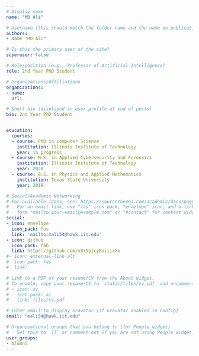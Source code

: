 ```yaml
---
# Display name
name: "MD Ali"

# Username (this should match the folder name and the name on publications)
authors:
- Name "MD Ali"

# Is this the primary user of the site?
superuser: false

# Role/position (e.g., Professor of Artificial Intelligence)
role: 2nd Year PhD Student

# Organizations/Affiliations
organizations:
- name: 
  url: 

# Short bio (displayed in user profile at end of posts)
bio: 2nd Year PhD Student 


education:
  courses:
  - course: PhD in Computer Science
    institution: Illinois Institute of Technology
    year: in progress
  - course: M.S. in Applied Cybersecurity and Forensics
    institution: Illinois Institute of Technology
    year: 2020
  - course: B.S. in Physics and Applied Mathematics
    institution: Texas State University
    year: 2019

# Social/Academic Networking
# For available icons, see: https://sourcethemes.com/academic/docs/page-builder/#icons
#   For an email link, use "fas" icon pack, "envelope" icon, and a link in the
#   form "mailto:your-email@example.com" or "#contact" for contact widget.
social:
- icon: envelope
  icon_pack: fas
  link: 'mailto:mali54@hawk.iit.edu'
- icon: github
  icon_pack: fab
  link: https://github.com/xXxSpicyBoiiixXx
#- icon: external-link-alt
#  icon_pack: fas
#  link: 

# Link to a PDF of your resume/CV from the About widget.
# To enable, copy your resume/CV to `static/files/cv.pdf` and uncomment the lines below.
# - icon: cv
#   icon_pack: ai
#   link: files/cv.pdf

# Enter email to display Gravatar (if Gravatar enabled in Config)
email: "mali54@hawk.iit.edu"

# Organizational groups that you belong to (for People widget)
#   Set this to `[]` or comment out if you are not using People widget.
user_groups:
- Alumni
---
```


